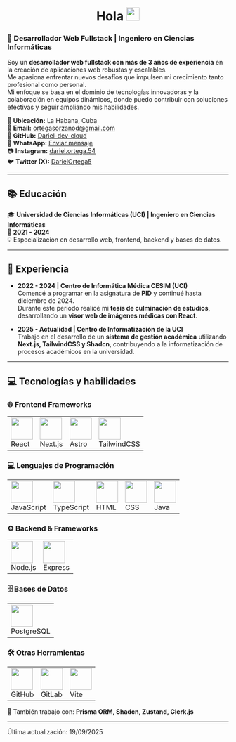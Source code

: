 <h1 align="center">Hola <img src="https://github.com/souvikguria98/souvikguria98/blob/master/Hi.gif" width="30"> </h1>

### 🚀 Desarrollador Web Fullstack | Ingeniero en Ciencias Informáticas

Soy un **desarrollador web fullstack con más de 3 años de experiencia** en la creación de aplicaciones web robustas y escalables.  
Me apasiona enfrentar nuevos desafíos que impulsen mi crecimiento tanto profesional como personal.  
Mi enfoque se basa en el dominio de tecnologías innovadoras y la colaboración en equipos dinámicos, donde puedo contribuir con soluciones efectivas y seguir ampliando mis habilidades.

📍 **Ubicación:** La Habana, Cuba  
📧 **Email:** [ortegasorzanod@gmail.com](mailto:ortegasorzanod@gmail.com)  
💼 **GitHub:** [Dariel-dev-cloud](https://github.com/Dariel-dev-cloud)  
📱 **WhatsApp:** [Enviar mensaje](https://wa.me/+5354685931)  
📷 **Instagram:** [dariel.ortega.54](https://www.instagram.com/dariel.ortega.54?igsh=MWdtM3RkcXdxMTJnZQ==)  
🐦 **Twitter (X):** [DarielOrtega5](https://x.com/DarielOrtega5?s=35)  

---

## 📚 Educación
🎓 **Universidad de Ciencias Informáticas (UCI) | Ingeniero en Ciencias Informáticas**  
📅 **2021 - 2024**  
💡 Especialización en desarrollo web, frontend, backend y bases de datos.  

---

## 💼 Experiencia
- **2022 - 2024 | Centro de Informática Médica CESIM (UCI)**  
  Comencé a programar en la asignatura de **PID** y continué hasta diciembre de 2024.  
  Durante este período realicé mi **tesis de culminación de estudios**, desarrollando un **visor web de imágenes médicas con React**.  

- **2025 - Actualidad | Centro de Informatización de la UCI**  
  Trabajo en el desarrollo de un **sistema de gestión académica** utilizando **Next.js, TailwindCSS y Shadcn**, contribuyendo a la informatización de procesos académicos en la universidad.  

---

## 💻 Tecnologías y habilidades

### 🌐 Frontend Frameworks
| | | | |
|---|---|---|---|
| <img src="https://skillicons.dev/icons?i=react" width="50"/> <br> React | <img src="https://skillicons.dev/icons?i=next" width="50"/> <br> Next.js | <img src="https://skillicons.dev/icons?i=astro" width="50"/> <br> Astro | <img src="https://skillicons.dev/icons?i=tailwind" width="50"/> <br> TailwindCSS |

### 💻 Lenguajes de Programación
| | | | | |
|---|---|---|---|---|
| <img src="https://skillicons.dev/icons?i=js" width="50"/> <br> JavaScript | <img src="https://skillicons.dev/icons?i=ts" width="50"/> <br> TypeScript | <img src="https://skillicons.dev/icons?i=html" width="50"/> <br> HTML | <img src="https://skillicons.dev/icons?i=css" width="50"/> <br> CSS | <img src="https://skillicons.dev/icons?i=java" width="50"/> <br> Java |

### ⚙️ Backend & Frameworks
| | |
|---|---|
| <img src="https://skillicons.dev/icons?i=nodejs" width="50"/> <br> Node.js | <img src="https://skillicons.dev/icons?i=express" width="50"/> <br> Express |

### 🗄️ Bases de Datos
| |
|---|
| <img src="https://skillicons.dev/icons?i=postgres" width="50"/> <br> PostgreSQL |

### 🛠️ Otras Herramientas
| | | |
|---|---|---|
| <img src="https://skillicons.dev/icons?i=github" width="50"/> <br> GitHub | <img src="https://skillicons.dev/icons?i=gitlab" width="50"/> <br> GitLab | <img src="https://skillicons.dev/icons?i=vite" width="50"/> <br> Vite |

📌 También trabajo con: **Prisma ORM, Shadcn, Zustand, Clerk.js**

---

Última actualización: 19/09/2025

